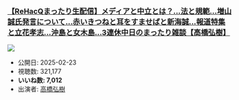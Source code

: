 ### [【ReHacQまったり生配信】メディアと中立とは？…法と規範…増山誠氏発言について…赤いきつねと耳をすませばと新海誠…報道特集と立花孝志…沖島と女木島…3連休中日のまったり雑談【高橋弘樹】](https://www.youtube.com/watch?v=Ya5szlOrBvo)
[![](https://img.youtube.com/vi/Ya5szlOrBvo/hqdefault.jpg)](https://www.youtube.com/watch?v=Ya5szlOrBvo)
-   公開日: 2025-02-23
-   視聴数: 321,177
-   **いいね数: 7,012**
-   出演者: [高橋弘樹](/rehacq_fan/people/高橋弘樹 "wikilink")
